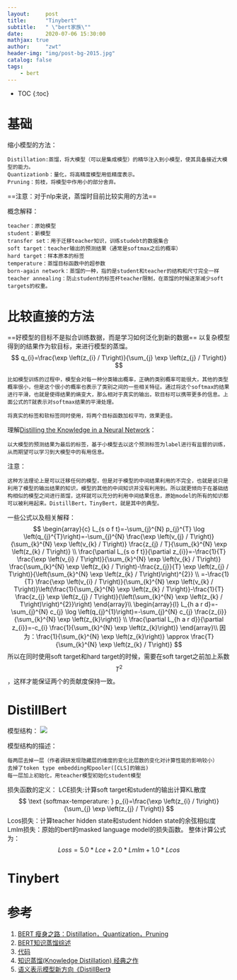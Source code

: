 ```yaml
---
layout:     post
title:      "Tinybert"
subtitle:   " \"bert家族\""
date:       2020-07-06 15:30:00 
mathjax: true
author:     "zwt"
header-img: "img/post-bg-2015.jpg"
catalog: false
tags:
    - bert
---
```

* TOC
{:toc}

# 基础
缩小模型的方法：
```
Distillation:蒸馏，将大模型（可以是集成模型）的精华注入到小模型，使其具备接近大模型的能力。
Quantizationb：量化，将高精度模型用低精度表示。
Pruning：剪枝，将模型中作用小的部分舍弃。
```
==注意：对于nlp来说，蒸馏时目前比较实用的方法==

概念解释：
```
teacher：原始模型
student：新模型
transfer set：用于迁移teacher知识，训练studebt的数据集合
soft target：teacher输出的预测结果（通常是softmax之后的概率）
hard target：样本原本的标签
temperature：蒸馏目标函数中的超参数
born-again network：蒸馏的一种，指的是student和teacher的结构和尺寸完全一样
teacher annealing：防止student的标签杯teacher限制，在蒸馏的时候逐渐减少soft targets的权重。
```

# 比较直接的方法
==好模型的目标不是拟合训练数据，而是学习如何泛化到新的数据==
以复杂模型得到的结果作为软目标，来进行模型的蒸馏。
$$
q_{i}=\frac{\exp \left(z_{i} / T\right)}{\sum_{j} \exp \left(z_{j} / T\right)}
$$
```
比如模型训练的过程中，模型会对每一种分类输出概率，正确的类别概率可能很大，其他的类型概率很小，但是这个很小的概率也表示了类别之间的一些相关特征。通过将这个softmax的结果进行平滑，也就是使得结果的熵变大，那么相对于真实的输出，软目标可以携带更多的信息。上面公式的T就表示对softmax结果的平滑处理。

将真实的标签和软标签同时使用，将两个目标函数加权平均，效果更佳。
```

理解[Distilling the Knowledge in a Neural Network](https://arxiv.org/pdf/1503.02531.pdf)：
```
以大模型的预测结果为最后的标签，基于小模型去以这个预测标签为label进行有监督的训练，从而期望可以学习到大模型中的有用信息。
```

注意：
```
这种方法理论上是可以迁移任何的模型，但是对于模型的中间结果利用的不完全，也就是说只是利用了模型的输出结果的知识，模型的其他的中间知识并没有利用到。所以就更倾向于在基础结构相似的模型之间进行蒸馏，这样就可以充分的利用中间结果信息，原始model的所有的知识都可以被利用起来。DistillBert，TinyBert，就是其中的典型。
```

一些公式以及相关解释：
$$
\begin{array}{c}
L_{s o f t}=-\sum_{j}^{N} p_{j}^{T} \log \left(q_{j}^{T}\right)=-\sum_{j}^{N} \frac{\exp \left(v_{j} / T\right)}{\sum_{k}^{N} \exp \left(v_{k} / T\right)} \frac{z_{j} / T}{\sum_{k}^{N} \exp \left(z_{k} / T\right)} \\
\frac{\partial L_{s o f t}}{\partial z_{i}}=-\frac{1}{T} \frac{\exp \left(v_{i} / T\right)}{\sum_{k}^{N} \exp \left(v_{k} / T\right)} \frac{\sum_{k}^{N} \exp \left(z_{k} / T\right)-\frac{z_{j}}{T} \exp \left(z_{j} / T\right)}{\left(\sum_{k}^{N} \exp \left(z_{k} / T\right)\right)^{2}} \\
=-\frac{1}{T} \frac{\exp \left(v_{i} / T\right)}{\sum_{k}^{N} \exp \left(v_{k} / T\right)}\left(\frac{1}{\sum_{k}^{N} \exp \left(z_{k} / T\right)}-\frac{1}{T} \frac{z_{j} \exp \left(z_{j} / T\right)}{\left(\sum_{k}^{N} \exp \left(z_{k} / T\right)\right)^{2}}\right)
\end{array}\\
\begin{array}{l}
L_{h a r d}=-\sum_{j}^{N} c_{j} \log \left(q_{j}^{1}\right)=-\sum_{j}^{N} c_{j} \frac{z_{i}}{\sum_{k}^{N} \exp \left(z_{k}\right)} \\
\frac{\partial L_{h a r d}}{\partial z_{i}}=-c_{i} \frac{1}{\sum_{k}^{N} \exp \left(z_{k}\right)}
\end{array}\\
因为：\frac{1}{\sum_{k}^{N} \exp \left(z_{k}\right)} \approx \frac{T}{\sum_{k}^{N} \exp \left(z_{k} / T\right)}
$$
所以在同时使用soft target和hard target的时候，需要在soft target之前加上系数$$T^2$$，这样才能保证两个的贡献度保持一致。
# DistillBert
模型结构：
![](https://zwt0204.github.io//img/distillBert.png)

模型结构的描述：
```
每两层去掉一层（作者调研发现隐藏层的维度的变化比层数的变化对计算性能的影响较小）
去掉了token type embedding和pooler([CLS]的输出)
每一层加上初始化，用teacher模型初始化student模型
```

损失函数的定义：
LCE损失:计算soft target和student的输出计算KL散度
$$
\text {softmax-temperature: } p_{i}=\frac{\exp \left(z_{i} / 1\right)}{\sum_{j} \exp \left(z_{j} / T\right)}
$$
Lcos损失：计算teacher hidden state和student hidden state的余弦相似度
Lmlm损失：原始的bert的masked language model的损失函数。
整体计算公式为：$$Loss= 5.0*Lce+2.0* Lmlm+1.0* Lcos$$


# Tinybert




# 参考
1. [BERT 瘦身之路：Distillation，Quantization，Pruning](https://zhuanlan.zhihu.com/p/86900556)
2. [BERT知识蒸馏综述](https://zhuanlan.zhihu.com/p/106810758)
3. [代码](https://github.com/zwt0204/torch_model/tree/master/Distilling)
4. [知识蒸馏(Knowledge Distillation) 经典之作](https://zhuanlan.zhihu.com/p/102038521?utm_source=wechat_timeline)
5. [语义表示模型新方向《DistillBert》](https://zhuanlan.zhihu.com/p/89522799)